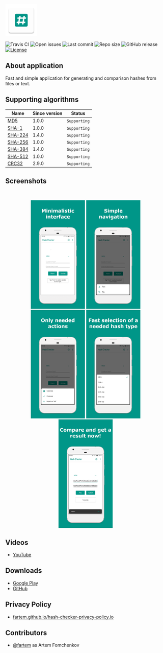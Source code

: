 <img src="media/ic_app.png" height="100px" />

![Travis CI](https://img.shields.io/travis/fartem/hash-checker?style=flat-square)
![Open issues](https://img.shields.io/github/issues-raw/fartem/hash-checker.svg?color=ff534a&style=flat-square)
![Last commit](https://img.shields.io/github/last-commit/fartem/hash-checker.svg?color=51539c&style=flat-square)
![Repo size](https://img.shields.io/github/repo-size/fartem/hash-checker.svg?color=02778b&style=flat-square)
![GitHub release](https://img.shields.io/github/release/fartem/hash-checker.svg?color=009688)
[![License](https://img.shields.io/github/license/fartem/hash-checker.svg?color=7ea4b0&style=flat-square)](https://github.com/fartem/hash-checker/blob/master/LICENSE)

## About application

Fast and simple application for generating and comparison hashes from files or text.

## Supporting algorithms

| Name | Since version | Status |
| --- | --- | --- |
| [MD5](https://en.wikipedia.org/wiki/MD5) | 1.0.0 | `Supporting` |
| [SHA-1](https://en.wikipedia.org/wiki/SHA-1) | 1.0.0 | `Supporting` |
| [SHA-224](https://en.wikipedia.org/wiki/SHA-2) | 1.4.0 | `Supporting` |
| [SHA-256](https://en.wikipedia.org/wiki/SHA-2) | 1.0.0 | `Supporting` |
| [SHA-384](https://en.wikipedia.org/wiki/SHA-2) | 1.4.0 | `Supporting` |
| [SHA-512](https://en.wikipedia.org/wiki/SHA-2) | 1.0.0 | `Supporting` |
| [CRC32](https://en.wikipedia.org/wiki/Cyclic_redundancy_check) | 2.9.0 | `Supporting` |

## Screenshots

<br/>
<p align="center">
  <img src="media/screenshots/1.png" width="170" />
  <img src="media/screenshots/2.png" width="170" />
  <img src="media/screenshots/3.png" width="170" />
  <img src="media/screenshots/4.png" width="170" />
  <img src="media/screenshots/5.png" width="170" />
</p>

## Videos

- [YouTube](https://www.youtube.com/watch?v=Q7Otn971kJk&list=PLOIwDRWd_SDdBz2aiVtMocFunaXaKSPMx)

## Downloads

- [Google Play](https://play.google.com/store/apps/details?id=com.smlnskgmail.jaman.hashchecker)
- [GitHub](https://github.com/fartem/hash-checker/releases)

## Privacy Policy

- [fartem.github.io/hash-checker-privacy-policy.io](https://fartem.github.io/hash-checker-privacy-policy.io/)

## Contributors

- [@fartem](https://github.com/fartem) as Artem Fomchenkov
